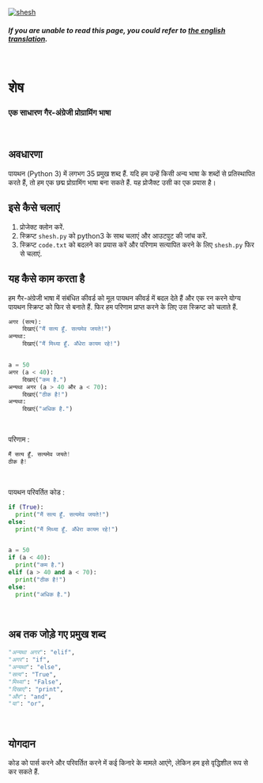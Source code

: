 [![shesh](https://upload.wikimedia.org/wikipedia/commons/thumb/c/c1/Ananta_Shesha.jpg/220px-Ananta_Shesha.jpg)](https://en.wikipedia.org/wiki/Shesha)

##### If you are unable to read this page, you could refer to [the english translation](./README-eng.md).   <br><br><br>



# शेष
### एक साधारण गैर-अंग्रेजी प्रोग्रामिंग भाषा 
<br>

## अवधारणा

पायथन (Python 3) में लगभग 35 प्रमुख शब्द हैं. यदि हम उन्हें किसी अन्य भाषा के शब्दों से प्रतिस्थापित करते हैं, तो हम एक छद्म प्रोग्रामिंग भाषा बना सकते हैं. यह प्रोजैक्ट उसी का एक प्रयास है।

## इसे कैसे चलाएं
1. प्रोजेक्ट क्लोन करें.
2. स्क्रिप्ट `shesh.py` को python3 के साथ चलाएं और आउटपुट की जांच करें.
3. स्क्रिप्ट `code.txt` को बदलने का प्रयास करें और परिणाम सत्यापित करने के लिए `shesh.py` फिर से चलाएं.

## यह कैसे काम करता है
हम गैर-अंग्रेजी भाषा में संबंधित कीवर्ड को मूल पायथन कीवर्ड में बदल देते हैं और एक रन करने योग्य पायथन स्क्रिप्ट को फिर से बनाते हैं. फिर हम परिणाम प्राप्त करने के लिए उस स्क्रिप्ट को चलाते हैं.

```python
अगर (सत्य):
    दिखाएं("मैं सत्य हूँ. सत्यमेव जयते!")
अन्यथा:
    दिखाएं("मैं मिथ्या हूँ. अँधेरा कायम रहे!")


a = 50
अगर (a < 40):
    दिखाएं("कम है.")
अन्यथा अगर (a > 40 और a < 70):
    दिखाएं("ठीक है!")
अन्यथा: 
    दिखाएं("अधिक है.")
```
<br>

परिणाम :
```python
मैं सत्य हूँ. सत्यमेव जयते!
ठीक है!
```
<br>

पायथन परिवर्तित कोड :
```python
if (True):
  print("मैं सत्य हूँ. सत्यमेव जयते!")
else:
  print("मैं मिथ्या हूँ. अँधेरा कायम रहे!")


a = 50
if (a < 40):
  print("कम है.")
elif (a > 40 and a < 70):
  print("ठीक है!")
else: 
  print("अधिक है.")

```
<br>

## अब तक जोड़े गए प्रमुख शब्द
```python
"अन्यथा अगर": "elif",
"अगर": "if",
"अन्यथा": "else",
"सत्य": "True",
"मिथ्या": "False",
"दिखाएं": "print",
"और": "and",
"या": "or",
```

<br>

## योगदान
कोड को पार्स करने और परिवर्तित करने में कई किनारे के मामले आएंगे, लेकिन हम इसे वृद्धिशील रूप से कर सकते हैं.